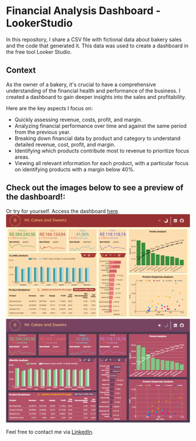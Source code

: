 # Financial Analysis Dashboard - LookerStudio

In this repository, I share a CSV file with fictional data about bakery sales and the code that generated it. This data was used to create a dashboard in the free tool Looker Studio.

## Context 
As the owner of a bakery, it's crucial to have a comprehensive understanding of the financial health and performance of the business. I created a dashboard to gain deeper insights into the sales and profitability.

Here are the key aspects I focus on:
* Quickly assessing revenue, costs, profit, and margin.
* Analyzing financial performance over time and against the same period from the previous year.
* Breaking down financial data by product and category to understand detailed revenue, cost, profit, and margin.
* Identifying which products contribute most to revenue to prioritize focus areas.
* Viewing all relevant information for each product, with a particular focus on identifying products with a margin below 40%.

## Check out the images below to see a preview of the dashboard!:
Or try for yourself. Access the dashboard <a href="https://lookerstudio.google.com/u/0/reporting/2726f672-a2d1-41eb-a873-fa2b32ddc67f/page/aPjMD" target="_blank">here</a>.
![.](https://github.com/ThiagoRMFagundes/lookerstudio_financial_analysis/blob/main/readme_files/LightMode.png)
![.](https://github.com/ThiagoRMFagundes/lookerstudio_financial_analysis/blob/main/readme_files/DarkMode.png)

Feel free to contact me via [LinkedIn](https://www.linkedin.com/in/thiagormfagundes/).